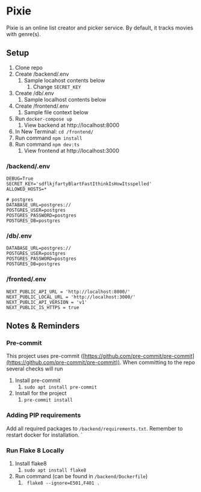 # Pixie

Pixie is an online list creator and picker service. By default, it tracks movies with genre(s).


## Setup
1. Clone repo
2. Create /backend/.env
   1. Sample locahost contents below
      1. Change `SECRET_KEY`
3. Create /db/.env
   1. Sample localhost contents below
4. Create /frontend/.env
   1. Sample file context below
5. Run `docker-compose up`
   1. View backend at http://localhost:8000
6. In New Terminal: `cd /frontend/`
7. Run command `npm install`
8. Run command `npm dev:ts`
   1. View frontend at http://localhost:3000

### /backend/.env
```dotenv
DEBUG=True
SECRET_KEY='sdflkjfartyBlartFastIthinkIsHowItsspelled'
ALLOWED_HOSTS=*

# postgres
DATABASE_URL=postgres://
POSTGRES_USER=postgres
POSTGRES_PASSWORD=postgres
POSTGRES_DB=postgres
```

### /db/.env
```dotenv
DATABASE_URL=postgres://
POSTGRES_USER=postgres
POSTGRES_PASSWORD=postgres
POSTGRES_DB=postgres
```

### /fronted/.env
```dotenv
NEXT_PUBLIC_API_URL = 'http://localhost:8000/'
NEXT_PUBLIC_LOCAL_URL = 'http://localhost:3000/'
NEXT_PUBLIC_API_VERSION = 'v1'
NEXT_PUBLIC_IS_HTTPS = true
```

## Notes & Reminders
### Pre-commit
This project uses pre-commit ([https://github.com/pre-commit/pre-commit](https://github.com/pre-commit/pre-commit)).
When committing to the repo several checks will run

1. Install pre-commit
   1. `sudo apt install pre-commit`
2. Install for the project
   1. `pre-commit install`


### Adding PIP requirements
Add all required packages to `/backend/requirements.txt`. Remember to restart docker for installation.
`
### Run Flake 8 Locally
1. Install flake8
   1. `sudo apt install flake8`
2. Run command (can be found in `/backend/Dockerfile`)
   1. ` flake8 --ignore=E501,F401 .`

